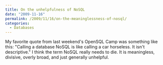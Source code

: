 ```yaml
---
title: On the unhelpfulness of NoSQL
date: "2009-11-16"
permalink: /2009/11/16/on-the-meaninglessness-of-nosql/
categories:
  - Databases
---
```

My favorite quote from last weekend's OpenSQL Camp was something like this: "Calling a database NoSQL is like calling a car horseless. It isn't descriptive." I think the term NoSQL really needs to die. It is meaningless, divisive, overly broad, and just generally unhelpful.
